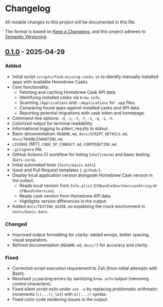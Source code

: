 # Changelog

All notable changes to this project will be documented in this file.

The format is based on [Keep a Changelog](https://keepachangelog.com/en/1.0.0/),
and this project adheres to [Semantic Versioning](https://semver.org/spec/v2.0.0.html).

## [0.1.0] - 2025-04-29

### Added

-   Initial script `scripts/find-missing-casks.sh` to identify manually installed apps with available Homebrew Casks.
-   Core functionality:
    -   Fetching and caching Homebrew Cask API data.
    -   Identifying installed casks via `brew info`.
    -   Scanning `/Applications` and `~/Applications` for `.app` files.
    -   Comparing found apps against installed casks and API data.
    -   Reporting potential migrations with cask token and homepage.
-   Command-line options: `-d`, `-c`, `-t`, `-f`, `-v`, `-q`, `-i`, `-h`.
-   Colorized output for terminal readability.
-   Informational logging to stderr, results to stdout.
- Basic documentation: `README.md`, `docs/SCRIPT_DETAILS.md`, `docs/TROUBLESHOOTING.md`.
- `LICENSE` (MIT), `CODE_OF_CONDUCT.md`, `CONTRIBUTING.md`.
- `.gitignore` file.
- GitHub Actions CI workflow for linting (`shellcheck`) and basic testing (`bats-core`).
- Initial automated tests (`tests/basic.bats`).
- Issue and Pull Request templates (`.github/`).
-   Display local application version alongside Homebrew Cask version in the output.
    -   Reads local version from `Info.plist` (`CFBundleShortVersionString` or `CFBundleVersion`).
    -   Reads cask version from Homebrew API data.
    -   Highlights version differences in the output.
-   Added `docs/TESTING_GUIDE.md` explaining the mock environment in `tests/basic.bats`.

### Changed

-   Improved output formatting for clarity: added emojis, better spacing, visual separators.
-   Refined documentation (`README.md`, `docs/*`) for accuracy and clarity.

### Fixed

-   Corrected script execution requirement to Zsh (from initial attempts with Bash).
-   Resolved `jq` parsing errors by sanitizing `brew info` output (removing control characters).
-   Fixed silent script exits under `set -e` by replacing problematic arithmetic increments (`((...))`, `let`) with `$((...))` syntax.
-   Fixed color code rendering issues in the output.

[0.1.0]: https://github.com/florian101010/homebrew-migration-helper/releases/tag/v0.1.0